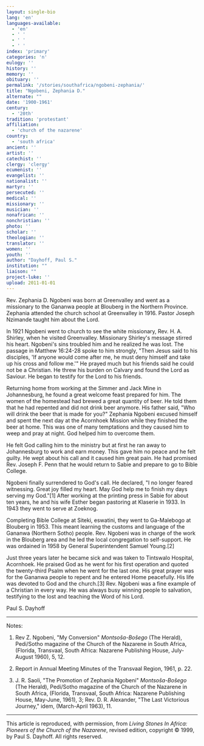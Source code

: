 ```yaml
---
layout: single-bio
lang: 'en'
languages-available:
  - 'en'
  - ' '
  - ' '
  - ' '
index: 'primary'
categories: 'n'
eulogy: ''
history: ''
memory: ''
obituary: ''
permalink: '/stories/southafrica/ngobeni-zephania/'
title: "Ngobeni, Zephania D."
alternate: ""
date: '1900-1961'
century:
  - '20th'
tradition: 'protestant'
affiliation:
  - 'church of the nazarene'
country:
  - 'south africa'
ancient: ''
artist: ''
catechist: ''
clergy: 'clergy'
ecumenist: ''
evangelist: ''
nationalist: ''
martyr: ''
persecuted: ''
medical: ''
missionary: ''
musician: ''
nonafrican: ''
nonchristian: ''
photo: ''
scholar: ''
theologian: ''
translator: ''
women: ''
youth: ''
author: "Dayhoff, Paul S."
institution: ""
liaison: ""
project-luke: ''
upload: 2011-01-01
---
```




Rev. Zephania D. Ngobeni was born at Greenvalley and went as a missionary to the Gananwa people at Blouberg in the Northern Province. Zephania attended the church school at Greenvalley in 1916. Pastor Joseph Nzimande taught him about the Lord.

In 1921 Ngobeni went to church to see the white missionary, Rev. H. A. Shirley, when he visited Greenvalley. Missionary Shirley's message stirred his heart. Ngobeni's sins troubled him and he realized he was lost. The passage in Matthew 16:24-28 spoke to him strongly, "Then Jesus said to his disciples, 'If anyone would come after me, he must deny himself and take up his cross and follow me.'" He prayed much but his friends said he could not be a Christian. He threw his burden on Calvary and found the Lord as Saviour. He began to testify for the Lord to his friends.

Returning home from working at the Simmer and Jack Mine in Johannesburg, he found a great welcome feast prepared for him. The women of the homestead had brewed a great quantity of beer. He told them that he had repented and did not drink beer anymore. His father said, "Who will drink the beer that is made for you?" Zephania Ngobeni excused himself and spent the next day at the Acornhoek Mission while they finished the beer at home. This was one of many temptations and they caused him to weep and pray at night. God helped him to overcome them.

He felt God calling him to the ministry but at first he ran away to Johannesburg to work and earn money. This gave him no peace and he felt guilty. He wept about his call and it caused him great pain. He had promised Rev. Joseph F. Penn that he would return to Sabie and prepare to go to Bible College.

Ngobeni finally surrendered to God's call. He declared, "I no longer feared witnessing. Great joy filled my heart. May God help me to finish my days serving my God."[1]   After working at the printing press in Sabie for about ten years, he and his wife Esther began pastoring at Klaserie in 1933. In 1943 they went to serve at Zoeknog.

Completing Bible College at Siteki, eswatini, they went to Ga-Malebogo at Blouberg in 1953. This meant learning the customs and language of the Gananwa (Northern Sotho) people. Rev. Ngobeni was in charge of the work in the Blouberg area and he led the local congregation to self-support. He was ordained in 1958 by General Superintendent Samuel Young.[2]

Just three years later he became sick and was taken to Tintswalo Hospital, Acornhoek. He praised God as he went for his first operation and quoted the twenty-third Psalm when he went for the last one. His great prayer was for the Gananwa people to repent and he entered Home peacefully. His life was devoted to God and the church.[3]   Rev. Ngobeni was a fine example of a Christian in every way. He was always busy winning people to salvation, testifying to the lost and teaching the Word of his Lord.

Paul S. Dayhoff

---
Notes:

1. Rev Z. Ngobeni, "My Conversion" *Montsoša-Bošego* (The Herald), Pedi/Sotho magazine of the Church of the Nazarene in South Africa, (Florida, Transvaal, South Africa: Nazarene Publishing House, July-August 1960), 5, 12.

2.  Report in Annual Meeting Minutes of the Transvaal Region, 1961, p. 22.

3.  J. R. Saoli, "The Promotion of Zephania Ngobeni" *Montsoša-Bošego* (The Herald), Pedi/Sotho magazine of the Church of the Nazarene in South Africa, (Florida, Transvaal, South Africa: Nazarene Publishing House, May-June, 1961), 3; Rev. D. R. Alexander, "The Last Victorious Journey," idem, (March-April 1963), 11.

---

This article is reproduced, with permission, from *Living Stones In Africa: Pioneers of the Church of the Nazarene*, revised edition, copyright &copy; 1999, by Paul S. Dayhoff.  All rights reserved.
